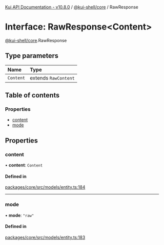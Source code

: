 [Kui API Documentation - v10.8.0](../README.md) / [@kui-shell/core](../modules/kui_shell_core.md) / RawResponse

# Interface: RawResponse<Content\>

[@kui-shell/core](../modules/kui_shell_core.md).RawResponse

## Type parameters

| Name      | Type                 |
| :-------- | :------------------- |
| `Content` | extends `RawContent` |

## Table of contents

### Properties

- [content](kui_shell_core.RawResponse.md#content)
- [mode](kui_shell_core.RawResponse.md#mode)

## Properties

### content

• **content**: `Content`

#### Defined in

[packages/core/src/models/entity.ts:184](https://github.com/kubernetes-sigs/kui/blob/kui/packages/core/src/models/entity.ts#L184)

---

### mode

• **mode**: `"raw"`

#### Defined in

[packages/core/src/models/entity.ts:183](https://github.com/kubernetes-sigs/kui/blob/kui/packages/core/src/models/entity.ts#L183)
